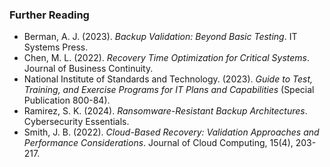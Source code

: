 
### Further Reading

- Berman, A. J. (2023). *Backup Validation: Beyond Basic Testing*. IT Systems Press.
- Chen, M. L. (2022). *Recovery Time Optimization for Critical Systems*. Journal of Business Continuity.
- National Institute of Standards and Technology. (2023). *Guide to Test, Training, and Exercise Programs for IT Plans and Capabilities* (Special Publication 800-84).
- Ramirez, S. K. (2024). *Ransomware-Resistant Backup Architectures*. Cybersecurity Essentials.
- Smith, J. B. (2022). *Cloud-Based Recovery: Validation Approaches and Performance Considerations*. Journal of Cloud Computing, 15(4), 203-217.
